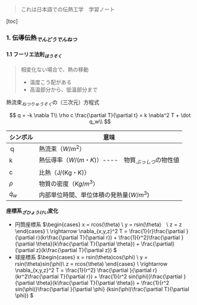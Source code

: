 > これは日本語での伝熱工学　学習ノート

[toc]

###  1. 伝導伝熱$_{でんどうでんねつ}$
#### 1.1 フーリエ法則$_{ほうそく}$

> 相変化ない場合で、熱の移動
> * 温度こう配がある
> * 高温部分から、低温部分まで 

熱流束$_{ねつりゅうそく}$の（三次元）方程式

$$
q = -k \nabla T\\
\rho c \frac{\partial T}{\partial t}  = 
k \nabla^2 T + \dot q_w\\
$$

|シンボル|意味|
|---|---|
|ｑ|熱流束（$W/m^2$）|
|k|熱伝導率（$W/(m・K)$）----　物質$_{ぶっしつ}$の物性値|
|c|比熱（J/(Kg・K)）|
|$\rho$|物質の密度（$Kg/m^3$）|
|$\dot q_w$|内部単位時間、単位体積の発熱量($W/m^3$)|

**座標系$_{ざひょうけい}$変化**

* 円筒座標系
$\begin{cases}
x = rcos(\theta) \\
y = rsin(\theta)　\\
z = z 
\end{cases} \\
\rightarrow \nabla_{x,y,z}^2 T = \frac{1}{r}\frac{\partial }{\partial r}(kr\frac{\partial T}{\partial r}) + \frac{1}{r^2}\frac{\partial }{\partial \theta}(k\frac{\partial T}{\partial \theta}) + \frac{\partial}{\partial z}(k\frac{\partial T}{\partial z}) $
* 球座標系
$\begin{cases}
x = rsin(\theta)cos(\phi) \\
y = rsin(\theta)sin(\phi)\\
z = rcos(\theta)
\end{cases} \\
\rightarrow \nabla_{x,y,z}^2 T = \frac{1}{r^2} \frac{\partial }{\partial r}(kr^2\frac{\partial T}{\partial r}) + \frac{1}{r^2 sin(\phi)}\frac{\partial }{\partial \theta}(k\frac{\partial T}{\partial \theta})  + \frac{1}{r^2 sin(\phi)}\frac{\partial }{\partial \phi} (ksin(\phi)\frac{\partial T}{\partial \phi}) $

